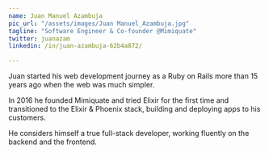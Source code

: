 ```yaml
---
name: Juan Manuel Azambuja
pic_url: "/assets/images/Juan Manuel_Azambuja.jpg"
tagline: "Software Engineer & Co-founder @Mimiquate"
twitter: juanazam
linkedin: /in/juan-azambuja-62b4a872/

---
```

Juan started his web development journey as a Ruby on Rails more than 15 years ago when the web was much simpler. 

In 2016 he founded Mimiquate and tried Elixir for the first time and transitioned to the Elixir & Phoenix stack, building and deploying apps to his customers.

He considers himself a true full-stack developer, working fluently on the backend and the frontend.